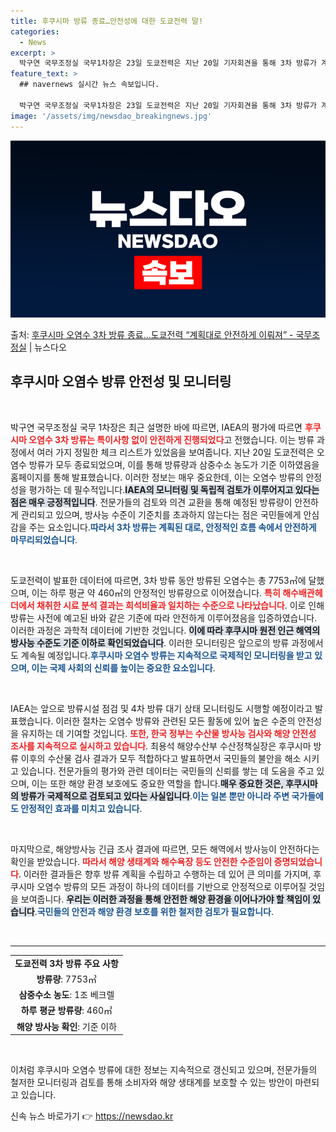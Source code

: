```yaml
---
title: 후쿠시마 방류 종료…안전성에 대한 도쿄전력 말!
categories:
  - News
excerpt: >
  박구연 국무조정실 국무1차장은 23일 도쿄전력은 지난 20일 기자회견을 통해 3차 방류가 계획대로 안전하게 …
feature_text: >
  ## navernews 실시간 뉴스 속보입니다.

  박구연 국무조정실 국무1차장은 23일 도쿄전력은 지난 20일 기자회견을 통해 3차 방류가 계획대로 안전하게 …
image: '/assets/img/newsdao_breakingnews.jpg'
---
```


![뉴스다오 속보](/assets/img/newsdao_breakingnews.jpg)

<p>출처: <a href="https://newsdao.kr/2618" rel="dofollow">후쿠시마 오염수 3차 방류 종료…도쿄전력 “계획대로 안전하게 이뤄져”  - 국무조정실</a> | 뉴스다오</p>

<h2 data-ke-size="size26">후쿠시마 오염수 방류 안전성 및 모니터링</h2>

<p data-ke-size="size16">&nbsp;</p> 
박구연 국무조정실 국무 1차장은 최근 설명한 바에 따르면, IAEA의 평가에 따르면 <b><span style="color: #ee2323;">후쿠시마 오염수 3차 방류는 특이사항 없이 안전하게 진행되었다</span></b>고 전했습니다. 이는 방류 과정에서 여러 가지 정밀한 체크 리스트가 있었음을 보여줍니다. 지난 20일 도쿄전력은 오염수 방류가 모두 종료되었으며, 이를 통해 방류량과 삼중수소 농도가 기준 이하였음을 홈페이지를 통해 발표했습니다. 이러한 정보는 매우 중요한데, 이는 오염수 방류의 안정성을 평가하는 데 필수적입니다.<b><span style="background-color: #21538527;">IAEA의 모니터링 및 독립적 검토가 이루어지고 있다는 점은 매우 긍정적입니다</span></b>. 전문가들의 검토와 의견 교환을 통해 예정된 방류량이 안전하게 관리되고 있으며, 방사능 수준이 기준치를 초과하지 않는다는 점은 국민들에게 안심감을 주는 요소입니다.<b><span style="color: #1a5490;">따라서 3차 방류는 계획된 대로, 안정적인 흐름 속에서 안전하게 마무리되었습니다</span></b>.

<p data-ke-size="size16">&nbsp;</p> 
도쿄전력이 발표한 데이터에 따르면, 3차 방류 동안 방류된 오염수는 총 7753㎥에 달했으며, 이는 하루 평균 약 460㎥의 안정적인 방류량으로 이어졌습니다. <b><span style="color: #ee2323;">특히 해수배관헤더에서 채취한 시료 분석 결과는 희석비율과 일치하는 수준으로 나타났습니다</span></b>. 이로 인해 방류는 사전에 예고된 바와 같은 기준에 따라 안전하게 이루어졌음을 입증하였습니다. 이러한 과정은 과학적 데이터에 기반한 것입니다. <b><span style="background-color: #21538527;">이에 따라 후쿠시마 원전 인근 해역의 방사능 수준도 기준 이하로 확인되었습니다</span></b>. 이러한 모니터링은 앞으로의 방류 과정에서도 계속될 예정입니다.<b><span style="color: #1a5490;">후쿠시마 오염수 방류는 지속적으로 국제적인 모니터링을 받고 있으며, 이는 국제 사회의 신뢰를 높이는 중요한 요소입니다</span></b>.

<p data-ke-size="size16">&nbsp;</p> 
IAEA는 앞으로 방류시설 점검 및 4차 방류 대기 상태 모니터링도 시행할 예정이라고 발표했습니다. 이러한 절차는 오염수 방류와 관련된 모든 활동에 있어 높은 수준의 안전성을 유지하는 데 기여할 것입니다. <b><span style="color: #ee2323;">또한, 한국 정부는 수산물 방사능 검사와 해양 안전성 조사를 지속적으로 실시하고 있습니다</span></b>. 최용석 해양수산부 수산정책실장은 후쿠시마 방류 이후의 수산물 검사 결과가 모두 적합하다고 발표하면서 국민들의 불안을 해소 시키고 있습니다. 전문가들의 평가와 관련 데이터는 국민들의 신뢰를 쌓는 데 도움을 주고 있으며, 이는 또한 해양 환경 보호에도 중요한 역할을 합니다.<b><span style="background-color: #21538527;">매우 중요한 것은, 후쿠시마의 방류가 국제적으로 검토되고 있다는 사실입니다</span></b>.<b><span style="color: #1a5490;">이는 일본 뿐만 아니라 주변 국가들에도 안정적인 효과를 미치고 있습니다</span></b>.

<p data-ke-size="size16">&nbsp;</p> 
마지막으로, 해양방사능 긴급 조사 결과에 따르면, 모든 해역에서 방사능이 안전하다는 확인을 받았습니다. <b><span style="color: #ee2323;">따라서 해양 생태계와 해수욕장 등도 안전한 수준임이 증명되었습니다</span></b>. 이러한 결과들은 향후 방류 계획을 수립하고 수행하는 데 있어 큰 의미를 가지며, 후쿠시마 오염수 방류의 모든 과정이 하나의 데이터를 기반으로 안정적으로 이루어질 것임을 보여줍니다. <b><span style="background-color: #21538527;">우리는 이러한 과정을 통해 안전한 해양 환경을 이어나가야 할 책임이 있습니다</span></b>.<b><span style="color: #1a5490;">국민들의 안전과 해양 환경 보호를 위한 철저한 검토가 필요합니다</span></b>.

<p data-ke-size="size16">&nbsp;</p>
<hr/>
<table>
    <tr>
        <td style="text-align: center; height: 17px;"><b>도쿄전력 3차 방류 주요 사항</b></td>
    </tr>
    <tr>
        <td style="text-align: center; height: 17px;"><b>방류량</b>: 7753㎥</td>
    </tr>
    <tr>
        <td style="text-align: center; height: 17px;"><b>삼중수소 농도</b>: 1조 베크렐</td>
    </tr>
    <tr>
        <td style="text-align: center; height: 17px;"><b>하루 평균 방류량</b>: 460㎥</td>
    </tr>
    <tr>
        <td style="text-align: center; height: 17px;"><b>해양 방사능 확인</b>: 기준 이하</td>
    </tr>
</table>
<p data-ke-size="size16">&nbsp;</p> 

이처럼 후쿠시마 오염수 방류에 대한 정보는 지속적으로 갱신되고 있으며, 전문가들의 철저한 모니터링과 검토를 통해 소비자와 해양 생태계를 보호할 수 있는 방안이 마련되고 있습니다. 

신속 뉴스 바로가기 👉 <a href="https://newsdao.kr" rel="dofollow">https://newsdao.kr</a>


